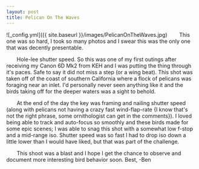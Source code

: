 ```yaml
---
layout: post
title: Pelican On The Waves
---
```


![_config.yml]({{ site.baseurl }}/images/PelicanOnTheWaves.jpg)
&nbsp;&nbsp;&nbsp;&nbsp;&nbsp;&nbsp; This one was so hard, I took so many photos and I swear this was the only one that was decently presentable. 

&nbsp;&nbsp;&nbsp;&nbsp;&nbsp;&nbsp; Hole-lee shutter speed. So this was one of my first outings after receiving my Canon 6D Mk2 from KEH and I was putting the thing through it's paces. Safe to say it did not miss a step (or a wing beat). This shot was taken off of the coast of southern California where a flock of pelicans was foraging near an inlet. I'd personally never seen anything like it and the birds taking off for the deeper waters was a sight to behold. 

&nbsp;&nbsp;&nbsp;&nbsp;&nbsp;&nbsp; At the end of the day the key was framing and nailing shutter speed (along with pelicans not having a crazy fast wind-flap-rate {I know that's not the right phrase, some ornithologist can get in the comments}). I loved being able to track and auto-focus so smoothly and these birds made for some epic scenes; I was able to snag this shot with a somewhat low f-stop and a mid-range iso. Shutter speed was so fast I had to drop iso down a little lower than I would have liked, but that was part of the challenge. 

&nbsp;&nbsp;&nbsp;&nbsp;&nbsp;&nbsp; This shoot was a blast and I hope I get the chance to observe and document more interesting bird behavior soon. 
Best,
-Ben







